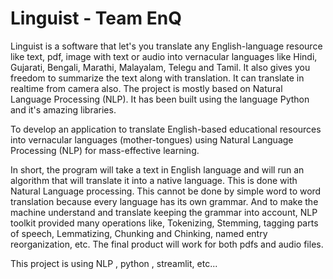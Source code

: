 # Linguist - Team EnQ

 Linguist is a software that let's you translate any English-language resource like text, pdf, image with text or audio into vernacular languages like Hindi, Gujarati, Bengali, Marathi, Malayalam, Telegu and Tamil. It also gives you freedom to summarize the text along with translation. It can translate in realtime from camera also. The project is mostly based on Natural Language Processing (NLP). It has been built using the language Python and it's amazing libraries.

To develop an application to translate English-based educational resources into vernacular languages (mother-tongues) using Natural Language Processing (NLP) for mass-effective learning.

In short, the program will take a text in English language and will run an algorithm that will translate it into a native language. This is done with Natural Language processing. This cannot be done by simple word to word translation because every language has its own grammar. And to make the machine understand and translate keeping the grammar into account, NLP toolkit provided many operations like, Tokenizing, Stemming, tagging parts of speech, Lemmatizing, Chunking and Chinking, named entry reorganization, etc. The final product will work for both pdfs and audio files.

This project is using NLP , python , streamlit, etc...


